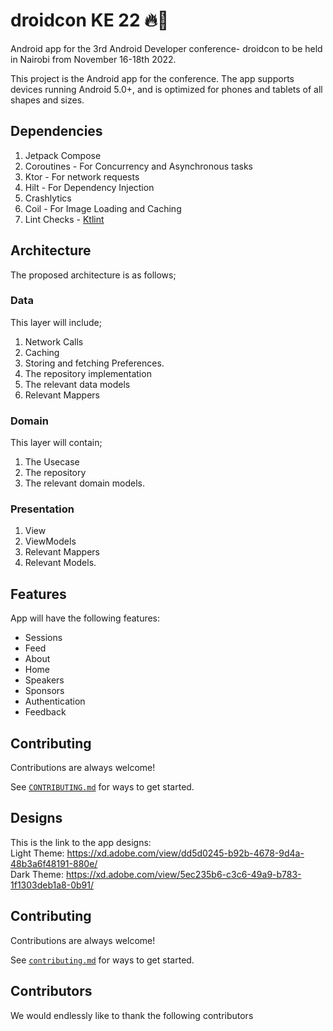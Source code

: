 # droidcon KE 22 🔥🔨

Android app for the 3rd Android Developer conference- droidcon to be held in Nairobi from November 16-18th 2022.

This project is the Android app for the conference. The app supports devices running Android 5.0+, and is optimized for phones and tablets of all shapes and sizes.


## Dependencies
1. Jetpack Compose
2. Coroutines - For Concurrency and Asynchronous tasks
3. Ktor - For network requests
4. Hilt - For Dependency Injection
5. Crashlytics
6. Coil - For Image Loading and Caching
7. Lint Checks - [Ktlint](https://ktlint.github.io/)
## Architecture
The proposed architecture is as follows;

### Data
This layer will include;
1. Network Calls
2. Caching
3. Storing and fetching Preferences.
4. The repository implementation
5. The relevant data models
6. Relevant Mappers

### Domain
This layer will contain;
1. The Usecase
2. The repository
3. The relevant domain models.

### Presentation
1. View
2. ViewModels
3. Relevant Mappers
4. Relevant Models.


## Features
App will have the following features:
- Sessions
- Feed
- About
- Home
- Speakers
- Sponsors
- Authentication
- Feedback

## Contributing

Contributions are always welcome!

See [`CONTRIBUTING.md`](CONTRIBUTING.md) for ways to get started.

## Designs
This is the link to the app designs:  
Light Theme: https://xd.adobe.com/view/dd5d0245-b92b-4678-9d4a-48b3a6f48191-880e/  
Dark Theme: https://xd.adobe.com/view/5ec235b6-c3c6-49a9-b783-1f1303deb1a8-0b91/

## Contributing

Contributions are always welcome!

See [`contributing.md`](contributing.md) for ways to get started.

## Contributors
We would endlessly like to thank the following contributors

<!-- readme: contributors -start -->

<!-- readme: contributors -end -->
